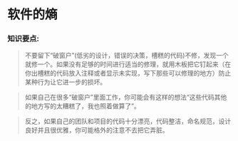 # 软件的熵
### 知识要点:

> 不要留下“破窗户”(低劣的设计，错误的决策，槽糕的代码)不修，发现一个就修一个。如果没有足够的时间进行适当的修理，就用木板把它钉起来（在你出槽糕的代码放入注释或者显示未实现，写下那些可以修理的地方）防止某种行为让它进一步的损坏。

> 如果自己在很多“破窗户”里面工作，你可能会有这样的想法“这些代码其他的地方写的太糟糕了，我也照着做算了”。

> 反之，如果自己的团队和项目的代码十分漂亮，代码整洁，命名规范，设计良好并且很优雅，你可能格外的注意不去把它弄脏。